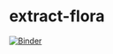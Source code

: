 # extract-flora
[![Binder](https://mybinder.org/badge_logo.svg)](https://mybinder.org/v2/gh/aculich/extract-flora/master?filepath=extract-flora-ctawg.ipynb)
